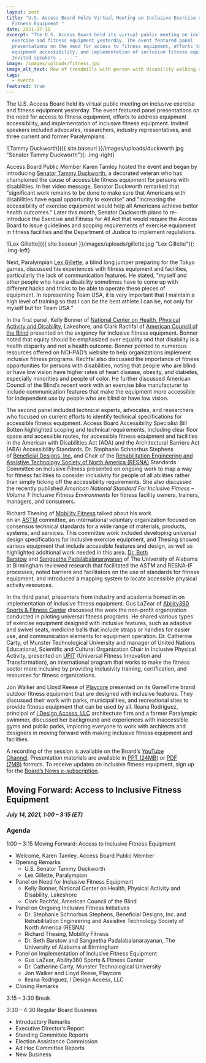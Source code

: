```yaml
---
layout: post
title: "U.S. Access Board Holds Virtual Meeting on Inclusive Exercise and
  Fitness Equipment "
date: 2021-07-15
excerpt: "The U.S. Access Board held its virtual public meeting on inclusive
  exercise and fitness equipment yesterday. The event featured panel
  presentations on the need for access to fitness equipment, efforts to address
  equipment accessibility, and implementation of inclusive fitness equipment.
  Invited speakers . . . "
image: /images/uploads/fitness.jpg
image_alt_text: Row of treadmills with person with disability walking alongside them
tags:
  - events
featured: true
---
```

The U.S. Access Board held its virtual public meeting on inclusive exercise and fitness equipment yesterday. The event featured panel presentations on the need for access to fitness equipment, efforts to address equipment accessibility, and implementation of inclusive fitness equipment. Invited speakers included advocates, researchers, industry representatives, and three current and former Paralympians.

![Tammy Duckworth]({{ site.baseurl }}/images/uploads/duckworth.jpg "Senator Tammy Duckworth"){: .img-right}

Access Board Public Member Karen Tamley hosted the event and began by introducing [Senator Tammy Duckworth](https://www.duckworth.senate.gov/), a decorated veteran who has championed the cause of accessible fitness equipment for persons with disabilities. In her video message, Senator Duckworth remarked that "significant work remains to be done to make sure that Americans with disabilities have equal opportunity to exercise" and "increasing the accessibility of exercise equipment would help all Americans achieve better health outcomes." Later this month, Senator Duckworth plans to re-introduce the Exercise and Fitness for All Act that would require the Access Board to issue guidelines and scoping requirements of exercise equipment in fitness facilities and the Department of Justice to implement regulations.

![Lex Gillette]({{ site.baseurl }}/images/uploads/gillette.jpg "Lex Gillette"){: .img-left}

Next, Paralympian [Lex Gillette](https://lexgillette.com/), a blind long jumper preparing for the Tokyo games, discussed his experiences with fitness equipment and facilities, particularly the lack of communication features. He stated, "myself and other people who have a disability sometimes have to come up with different hacks and tricks to be able to operate these pieces of equipment. In representing Team USA, it is very important that I maintain a high level of training so that I can be the best athlete I can be, not only for myself but for Team USA."

In the first panel, Kelly Bonner of [National Center on Health, Physical Activity and Disability](https://www.nchpad.org/), Lakeshore, and Clark Rachfal of [American Council of the Blind](https://www.acb.org/) presented on the exigency for inclusive fitness equipment. Bonner noted that equity should be emphasized over equality and that disability is a health disparity and not a health outcome. Bonner pointed to numerous resources offered on NCHPAD’s website to help organizations implement inclusive fitness programs. Rachfal also discussed the importance of fitness opportunities for persons with disabilities, noting that people who are blind or have low vision have higher rates of heart disease, obesity, and diabetes, especially minorities and people of color. He further discussed American Council of the Blind’s recent work with an exercise bike manufacturer to include communication features that make the equipment more accessible for independent use by people who are blind or have low vision.

The second panel included technical experts, advocates, and researchers who focused on current efforts to identify technical specifications for accessible fitness equipment. Access Board Accessibility Specialist Bill Botten highlighted scoping and technical requirements, including clear floor space and accessible routes, for accessible fitness equipment and facilities in the American with Disabilities Act (ADA) and the Architectural Barriers Act (ABA) Accessibility Standards. Dr. Stephanie Schnorbus Stephens of [Beneficial Designs, Inc.](https://www.beneficialdesigns.com/) and Chair of the [Rehabilitation Engineering and Assistive Technology Society of North America (RESNA)](https://www.resna.org/) Standards Committee on Inclusive Fitness presented on ongoing work to map a way for fitness facilities to consider inclusivity for people of all abilities rather than simply ticking off the accessibility requirements. She also discussed the recently published *American National Standard For Inclusive Fitness – Volume 1: Inclusive Fitness Environments* for fitness facility owners, trainers, managers, and consumers.

Richard Thesing of [Mobility Fitness](https://mobilityfitness.org/) talked about his work on an [ASTM](https://www.astm.org/) committee, an international voluntary organization focused on consensus technical standards for a wide range of materials, products, systems, and services. This committee work included developing universal design specifications for inclusive exercise equipment, and Thesing showed various equipment that include accessible features and design, as well as highlighted additional work needed in this area. [Dr. Beth Barstow](https://www.uab.edu/shp/ot/faculty-staff/elizabeth-barstow) and [Sangeetha Padalabalanarayanan](https://www.uab.edu/shp/home/about-us/deans-office/staff/642-sangeetha-padalabalanarayanan) of The University of Alabama at Birmingham reviewed research that facilitated the ASTM and RESNA-IF processes, noted barriers and facilitators on the use of standards for fitness equipment, and introduced a mapping system to locate accessible physical activity resources.

In the third panel, presenters from industry and academia homed in on implementation of inclusive fitness equipment. Gus LaZear of [Ability360 Sports & Fitness Center](https://ability360.org/sports/) discussed the work the non-profit organization conducted in piloting universal fitness programs. He shared various types of exercise equipment designed with inclusive features, such as adaptive and swivel seats, medicine balls that include straps or handles for easier use, and communication elements for equipment operation. Dr. Catherine Carty, of Munster Technological University and manager of United Nations Educational, Scientific and Cultural Organization Chair in Inclusive Physical Activity, presented on [UFIT](https://justdoufit.com/) (Universal Fitness Innovation and Transformation), an international program that works to make the fitness sector more inclusive by providing inclusivity training, certification, and resources for fitness organizations.

Jon Walker and Lloyd Reese of [Playcore](https://www.playcore.com/) presented on its GameTime brand outdoor fitness equipment that are designed with inclusive features. They discussed their work with parks, municipalities, and recreational sites to provide fitness equipment that can be used by all. Ileana Rodriguez, principal of [I Design Access, LLC](https://idesignaccess.com/) architecture firm and a former Paralympic swimmer, discussed her background and experiences with inaccessible gyms and public parks, imploring everyone to work with architects and designers in moving forward with making inclusive fitness equipment and facilities.

A recording of the session is available on the Board’s [YouTube Channel](https://www.youtube.com/channel/UC5tRWTtV5eSw68N3tSpmyWw). Presentation materials are available in [PPT (24MB)](https://www.access-board.gov/files/presentations/usab-inclusive-fitness-2021-07-14.pptx) or [PDF (7MB)](https://www.access-board.gov/files/presentations/usab-inclusive-fitness-2021-07-14.pdf) formats. To receive updates on inclusive fitness equipment, sign up for the [Board’s News e-subscription](https://public.govdelivery.com/accounts/USACCESS/subscriber/new?topic_id=USACCESS_1).

## Moving Forward: Access to Inclusive Fitness Equipment 
***July 14, 2021, 1:00 – 3:15 (ET)***

### Agenda 
1:00 – 3:15 Moving Forward: Access to Inclusive Fitness Equipment 

* Welcome, Karen Tamley, Access Board Public Member
* Opening Remarks
  * U.S. Senator Tammy Duckworth 
  * Lex Gillette, Paralympian
* Panel on Need for Inclusive Fitness Equipment
  * Kelly Bonner, National Center on Health, Physical Activity and Disability, Lakeshore
  * Clark Rachfal, American Council of the Blind 
* Panel on Ongoing Inclusive Fitness Initiatives
  * Dr. Stephanie Schnorbus Stephens, Beneficial Designs, Inc. and Rehabilitation Engineering and Assistive Technology Society of North America (RESNA) 
  * Richard Thesing, Mobility Fitness
  * Dr. Beth Barstow and Sangeetha Padalabalanarayanan, The University of Alabama at Birmingham
* Panel on Implementation of Inclusive Fitness Equipment
  * Gus LaZear, Ability360 Sports & Fitness Center 
  * Dr. Catherine Carty, Munster Technological University
  * Jon Walker and Lloyd Reese, Playcore 
  * Ileana Rodriguez, I Design Access, LLC 
* Closing Remarks 

3:15 – 3:30 Break  

3:30 – 4:30 Regular Board Business  

* Introductory Remarks  
* Executive Director’s Report  
* Standing Committee Reports  
* Election Assistance Commission  
* Ad Hoc Committee Reports   
* New Business 
